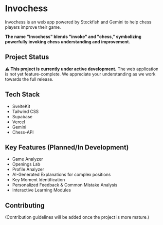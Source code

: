 # Invochess

Invochess is an web app powered by Stockfish and Gemini to help chess players improve their game.

**The name "Invochess" blends "invoke" and "chess," symbolizing powerfully invoking chess understanding and improvement.**

## Project Status

**⚠️ This project is currently under active development.** The web application is not yet feature-complete. We appreciate your understanding as we work towards the full release.

## Tech Stack

*   SvelteKit
*   Tailwind CSS
*   Supabase 
*   Vercel 
*   Gemini 
*   Chess-API

## Key Features (Planned/In Development)

*   Game Analyzer
*   Openings Lab
*   Profile Analyzer
*   AI-Generated Explanations for complex positions
*   Key Moment Identification
*   Personalized Feedback & Common Mistake Analysis
*   Interactive Learning Modules

## Contributing

(Contribution guidelines will be added once the project is more mature.)
